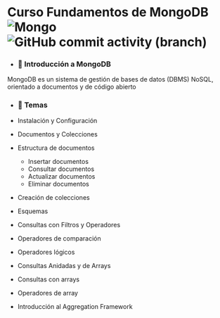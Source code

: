 
# Curso Fundamentos de MongoDB ![Mongo](https://img.shields.io/badge/MongoDB-4EA94B?style=for-the-badge&logo=mongodb&logoColor=white)![GitHub commit activity (branch)](https://img.shields.io/github/commit-activity/t/Nath-Maya/Curso_MongoDB)



* ### 🧾 Introducción a MongoDB


MongoDB es un sistema de gestión de bases de datos (DBMS) NoSQL, orientado a documentos y de código abierto

* ### 📝 Temas

* Instalación y Configuración

* Documentos y Colecciones

* Estructura de documentos
   - Insertar documentos
   - Consultar documentos
   - Actualizar documentos
   - Eliminar documentos

* Creación de colecciones
* Esquemas

* Consultas con Filtros y Operadores

* Operadores de comparación
* Operadores lógicos
* Consultas Anidadas y de Arrays

* Consultas con arrays
* Operadores de array

* Introducción al Aggregation Framework


